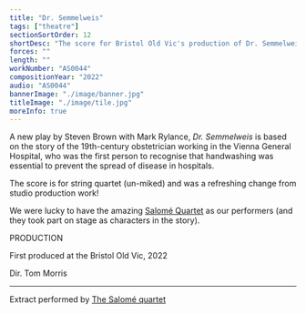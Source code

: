 ```yaml
---
title: "Dr. Semmelweis"
tags: ["theatre"]
sectionSortOrder: 12
shortDesc: "The score for Bristol Old Vic's production of Dr. Semmelweis"
forces: ""
length: ""
workNumber: "AS0044"
compositionYear: "2022"
audio: "AS0044"
bannerImage: "./image/banner.jpg"
titleImage: "./image/tile.jpg"
moreInfo: true
---
```


<div class="pdMainContent">
    <p>
    A new play by Steven Brown with Mark Rylance, <i>Dr. Semmelweis</i> is based on the story of the 19th-century obstetrician working in the Vienna General Hospital, who was the first person to recognise that handwashing was essential to prevent the spread of disease in hospitals.
    </p>
    <p>
        The score is for string quartet (un-miked) and was a refreshing change from studio production work!
    </p>
    <p>
        We were lucky to have the amazing <a href="https://www.salomequartet.com/" className="decorated-link">Salomé Quartet</a> as our performers (and they took part on stage as characters in the story).
    </p>
</div>

<div class="pdSidebar">
    <div class="pdSidebarSection">
        <div class="pdSidebarSectionTitle" style="color: #{{ projectColour }}">PRODUCTION</div>
        <p>First produced at the Bristol Old Vic, 2022</p>
        <p>Dir. Tom Morris</p>
    </div>
    <hr />
    <p>
        Extract performed by <a href="https://www.salomequartet.com/" className="decorated-link">The Salomé quartet</a>
    </p>
</div>
